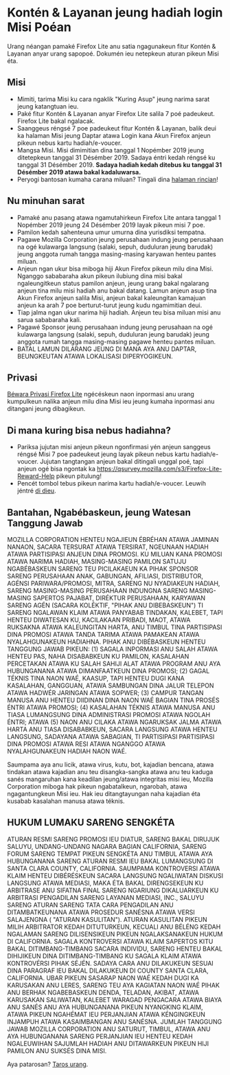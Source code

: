 # Kontén & Layanan jeung hadiah login Misi Poéan
Urang néangan pamaké Firefox Lite anu satia ngagunakeun fitur Kontén & Layanan anyar urang sapopoé. Dokumén ieu netepkeun aturan pikeun Misi éta. 

## Misi
* Mimiti, tarima Misi ku cara ngaklik "Kuring Asup" jeung narima sarat jeung katangtuan ieu. 
* Paké fitur Kontén & Layanan anyar Firefox Lite salila 7 poé padeukeut. Firefox Lite bakal ngalacak. 
* Saanggeus réngsé 7 poe padeukeut fitur Kontén & Layanan, balik deui ka halaman Misi jeung Daptar atawa Login kana Akun Firefox anjeun pikeun nebus kartu hadiah/e-voucer.
* Mangsa Misi. Misi dimimitian dina tanggal 1 Nopémber 2019 jeung ditetepkeun tanggal 31 Désémber 2019. Sadaya éntri kedah réngsé ku tanggal 31 Désémber 2019. **Sadaya hadiah kedah ditebus ku tanggal 31 Désémber 2019 atawa bakal kadaluwarsa.** 
* Peryogi bantosan kumaha carana miluan? Tingali dina [halaman rincian]( https://support.mozilla.org/kb/firefox-lite-reward-program)!

## Nu minuhan sarat
* Pamaké anu pasang atawa ngamutahirkeun Firefox Lite antara tanggal 1 Nopémber 2019 jeung 24 Désémber 2019 layak pikeun misi 7 poe. 
* Pamilon kedah sahenteuna umur umurna dina yurisdiksi tempatna. 
* Pagawe Mozilla Corporation jeung perusahaan indung jeung perusahaan na ogé kulawarga langsung (salaki, sepuh, duduluran jeung barudak) jeung anggota rumah tangga masing-masing karyawan henteu pantes miluan. 
* Anjeun ngan ukur bisa miboga hiji Akun Firefox pikeun milu dina Misi. Nganggo sababaraha akun pikeun ilubiung dina misi bakal ngaleungitkeun status pamilon anjeun, jeung urang bakal ngalarang anjeun tina milu misi hadiah anu bakal datang. Lamun anjeun asup tina Akun Firefox anjeun salila Misi, anjeun bakal kaleungitan kamajuan anjeun ka arah 7 poe berturut-turut jeung kudu ngamimitian deui. 
* Tiap jalma ngan ukur narima hiji hadiah. Anjeun teu bisa miluan misi anu sarua sababaraha kali. 
* Pagawé Sponsor jeung perusahaan indung jeung perusahaan na ogé kulawarga langsung (salaki, sepuh, duduluran jeung barudak) jeung anggota rumah tangga masing-masing pagawe henteu pantes miluan. 
* BATAL LAMUN DILARANG JEUNG DI MANA AYA ANU DAPTAR, BEUNGKEUTAN ATAWA LOKALISASI DIPERYOGIKEUN.

## Privasi
[Béwara Privasi Firefox Lite](https://www.mozilla.org/privacy/firefox-lite/) ngécéskeun naon inpormasi anu urang kumpulkeun nalika anjeun milu dina Misi ieu jeung kumaha inpormasi anu ditangani jeung dibagikeun. 

## Di mana kuring bisa nebus hadiahna?
* Pariksa jujutan misi anjeun pikeun ngonfirmasi yén anjeun sanggeus réngsé Misi 7 poe padeukeut jeung layak pikeun nebus kartu hadiah/e-voucer. Jujutan tangtangan anjeun bakal ditingali unggal poé, tapi anjeun ogé bisa ngontak ka https://qsurvey.mozilla.com/s3/Firefox-Lite-Reward-Help pikeun pitulung!
* Pencét tombol tebus pikeun narima kartu hadiah/e-voucer. Leuwih jéntré [di dieu]( https://support.mozilla.org/kb/firefox-lite-reward-program).

## Bantahan, Ngabébaskeun, jeung Watesan Tanggung Jawab
MOZILLA CORPORATION HENTEU NGAJIEUN ÉBRÉHAN ATAWA JAMINAN NANAON, SACARA TERSURAT ATAWA TERSIRAT, NGEUNAAN HADIAH ATAWA PARTISIPASI ANJEUN DINA PROMOSI. KU MILUAN KANA PROMOSI ATAWA NARIMA HADIAH, MASING-MASING PAMILON SATUJU NGABÉBASKEUN SARENG TEU PICILAKAEUN KA PIHAK SPONSOR SARENG PERUSAHAAN ANAK, GABUNGAN, AFILIASI, DISTRIBUTOR, AGÉNSI PARIWARA/PROMOSI, MITRA, SARENG NU NYADIAKEUN HADIAH, SARENG MASING-MASING PERUSAHAAN INDUNGNA SARENG MASING-MASING SAPERTOS PAJABAT, DIRÉKTUR PERUSAHAAN, KARYAWAN SARENG AGÉN (SACARA KOLÉKTIF, "PIHAK ANU DIBEBASKEUN") TI SARENG NGALAWAN KLAIM ATAWA PANYABAB TINDAKAN, KALEBET, TAPI HENTEU DIWATESAN KU, KACILAKAAN PRIBADI, MAOT, ATAWA RUKSAKNA ATAWA KALEUNGITAN HARTA, ANU TIMBUL TINA PARTISIPASI DINA PROMOSI ATAWA TANDA TARIMA ATAWA PAMAKEAN ATAWA NYALAHGUNAKEUN HADIAHNA. PIHAK ANU DIBÉBASKEUN HENTEU TANGGUNG JAWAB PIKEUN: (1) SAGALA INPORMASI ANU SALAH ATAWA HENTEU PAS, NAHA DISABABKEUN KU PAMILON, KASALAHAN PERCETAKAN ATAWA KU SALAH SAHIJI ALAT ATAWA PROGRAM ANU AYA HUBUNGANANA ATAWA DIMANFAATKEUN DINA PROMOSI; (2) GAGAL TÉKNIS TINA NAON WAÉ, KAASUP, TAPI HENTEU DUGI KANA KASALAHAN, GANGGUAN, ATAWA SAMBUNGAN DINA JALUR TELEPON ATAWA HADWÉR JARINGAN ATAWA SOPWER; (3) CAMPUR TANGAN MANUSA ANU HENTEU DIIDINAN DINA NAON WAÉ BAGIAN TINA PROSÉS ÉNTRI ATAWA PROMOSI; (4) KASALAHAN TÉKNIS ATAWA MANUSA ANU TIASA LUMANGSUNG DINA ADMINISTRASI PROMOSI ATAWA NGOLAH ÉNTRI; ATAWA (5) NAON ANU CILAKA ATAWA NGARUKSAK JALMA ATAWA HARTA ANU TIASA DISABABKEUN, SACARA LANGSUNG ATAWA HENTEU LANGSUNG, SADAYANA ATAWA SABAGIAN, TI PARTISIPASI PARTISIPASI DINA PROMOSI ATAWA RESI ATAWA NGANGGO ATAWA NYALAHGUNAKEUN HADIAH NAON WAÉ.

Saumpama aya anu licik, atawa virus, kutu, bot, kajadian bencana, atawa tindakan atawa kajadian anu teu disangka-sangka atawa anu teu kaduga sanés mangaruhan kana keadilan jeung/atawa integritas misi ieu, Mozilla Corporation miboga hak pikeun ngabatalkeun, ngarobah, atawa ngagantungkeun Misi ieu. Hak ieu ditangtayungan naha kajadian éta kusabab kasalahan manusa atawa téknis. 

## HUKUM LUMAKU SARENG SENGKÉTA

ATURAN RESMI SARENG PROMOSI IEU DIATUR, SARENG BAKAL DIRUJUK SALUYU, UNDANG-UNDANG NAGARA BAGIAN CALIFORNIA, SARENG FORUM SARENG TEMPAT PIKEUN SENGKÉTA ANU TIMBUL ATAWA AYA HUBUNGANANA SARENG ATURAN RESMI IEU BAKAL LUMANGSUNG DI SANTA CLARA COUNTY, CALIFORNIA. SAUMPAMA KONTROVERSI ATAWA KLAIM HENTEU DIBÉRÉSKEUN SACARA LANGSUNG NGALIWATAN DISKUSI LANGSUNG ATAWA MEDIASI, MAKA ÉTA BAKAL DIRENGSEKEUN KU ARBITRASE ANU SIFATNA FINAL SARENG NGARIUNG DIKALUARKEUN KU ARBITRASI PENGADILAN SARENG LAYANAN MEDIASI, INC., SALUYU SARENG ATURAN SARENG TATA CARA PENGADILAN ANU DITAMBATKEUNANA ATAWA PROSEDUR SANÉSNA ATAWA VERSI SALAJENGNA ( "ATURAN KASULITAN"). ATURAN KASULITAN PIKEUN MILIH ARBITRATOR KEDAH DITUTURKEUN, KECUALI ANU BÉLÉNG KEDAH NGALAMAN SARENG DILISENSIKEUN PIKEUN NGALAKSANAKEUN HUKUM DI CALIFORNIA. SAGALA KONTROVERSI ATAWA KLAIM SAPERTOS KITU BAKAL DITIMBANG-TIMBANG SACARA INDIVIDU, SARENG HENTEU BAKAL DIHIJIKEUN DINA DITIMBANG-TIMBANG KU SAGALA KLAIM ATAWA KONTROVÉRSI PIHAK SÉJÉN. SADAYA CARA ANU DILAKUKEUN SESUAI DINA PARAGRAF IEU BAKAL DILAKUKEUN DI COUNTY SANTA CLARA, CALIFORNIA. UBAR PIKEUN SASARAP NAON WAÉ KEDAH DUGI KA KARUSAKAN ANU LERES, SARENG TEU AYA KAGIATAN NAON WAÉ PIHAK ANU BERHAK NGABEBASKEUN DENDA, TELADAN, AKIBAT, ATAWA KARUSAKAN SALIWATAN, KALEBET WARAGAD PENGACARA ATAWA BIAYA ANU SANÉS ANU AYA HUBUNGANANA PIKEUN NYANGKING KLAIM, ATAWA PIKEUN NGAHÉMAT IEU PERJANJIAN ATAWA KÉNGINGKEUN INJAMPUH ATAWA KASAIMBANGAN ANU SANÉSNA. JUMLAH TANGGUNG JAWAB MOZILLA CORPORATION ANU SATURUT, TIMBUL, ATAWA ANU AYA HUBUNGANANA SARENG PERJANJIAN IEU HENTEU KEDAH NGALEUWIHAN SAJUMLAH HADIAH ANU DITAWARKEUN PIKEUN HIJI PAMILON ANU SUKSÉS DINA MISI. 

Aya patarosan? [Taros urang]( https://qsurvey.mozilla.com/s3/Firefox-Lite-Reward-Help).
